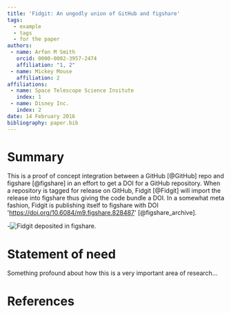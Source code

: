 ```yaml
---
title: 'Fidgit: An ungodly union of GitHub and figshare'
tags:
  - example
  - tags
  - for the paper
authors:
 - name: Arfon M Smith
   orcid: 0000-0002-3957-2474
   affiliation: "1, 2"
 - name: Mickey Mouse
   affiliation: 2
affiliations:
 - name: Space Telescope Science Insitute
   index: 1
 - name: Disney Inc.
   index: 2
date: 14 February 2016
bibliography: paper.bib
---
```


# Summary

This is a proof of concept integration between a GitHub [@GitHub] repo and figshare [@figshare] in an effort to get a DOI for a GitHub repository. When a repository is tagged for release on GitHub, Fidgit [@Fidgit] will import the release into figshare thus giving the code bundle a DOI. In a somewhat meta fashion, Fidgit is publishing itself to figshare with DOI 'https://doi.org/10.6084/m9.figshare.828487' [@figshare_archive].

-![Fidgit deposited in figshare.](figshare_article.png)

# Statement of need

Something profound about how this is a very important area of research...

# References
